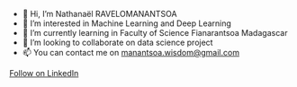 - 👋 Hi, I’m Nathanaël RAVELOMANANTSOA
- 👀 I’m interested in Machine Learning and Deep Learning
- 🌱 I’m currently learning in Faculty of Science Fianarantsoa Madagascar
- 💞️ I’m looking to collaborate on data science project
- 📫 You can contact me on manantsoa.wisdom@gmail.com

  
  
<a  href="https://www.linkedin.com/comm/mynetwork/discovery-see-all?usecase=PEOPLE_FOLLOWS&followMember=nathanaël-ravelomanantsoa" target="_blank">Follow on LinkedIn</a>

<!---
Manantsoa12/Manantsoa12 is a ✨ special ✨ repository because its `README.md` (this file) appears on your GitHub profile.
You can click the Preview link to take a look at your changes.
--->
